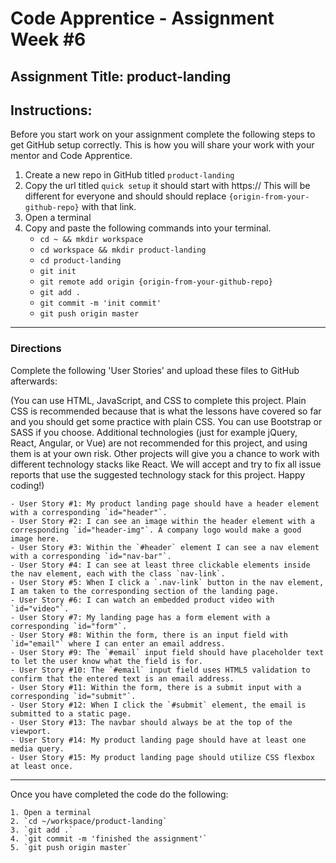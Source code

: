 # Code Apprentice - Assignment Week #6

## Assignment Title: product-landing

## Instructions:
Before you start work on your assignment complete the following steps to get GitHub setup correctly. This is how you will share your work with your mentor and Code Apprentice.

1. Create a new repo in GitHub titled `product-landing`
1. Copy the url titled `quick setup` it should start with https:// This will be different for everyone and should should replace `{origin-from-your-github-repo}` with that link.
1. Open a terminal
1. Copy and paste the following commands into your terminal.
	- `cd ~ && mkdir workspace`
	- `cd workspace && mkdir product-landing`
	- `cd product-landing`
	- `git init`
	- `git remote add origin {origin-from-your-github-repo}`
	- `git add .`
	- `git commit -m 'init commit'`
	- `git push origin master`

---

### Directions

Complete the following 'User Stories' and upload these files to GitHub afterwards:

(You can use HTML, JavaScript, and CSS to complete this project. Plain CSS is recommended because that is what the lessons have covered so far and you should get some practice with plain CSS. You can use Bootstrap or SASS if you choose. Additional technologies (just for example jQuery, React, Angular, or Vue) are not recommended for this project, and using them is at your own risk. Other projects will give you a chance to work with different technology stacks like React. We will accept and try to fix all issue reports that use the suggested technology stack for this project. Happy coding!)

    - User Story #1: My product landing page should have a header element with a corresponding `id="header"`.
    - User Story #2: I can see an image within the header element with a corresponding `id="header-img"`. A company logo would make a good image here.
    - User Story #3: Within the `#header` element I can see a nav element with a corresponding `id="nav-bar"`.
    - User Story #4: I can see at least three clickable elements inside the nav element, each with the class `nav-link`.
    - User Story #5: When I click a `.nav-link` button in the nav element, I am taken to the corresponding section of the landing page.
    - User Story #6: I can watch an embedded product video with `id="video"`.
    - User Story #7: My landing page has a form element with a corresponding `id="form"`.
    - User Story #8: Within the form, there is an input field with `id="email"` where I can enter an email address.
    - User Story #9: The `#email` input field should have placeholder text to let the user know what the field is for.
    - User Story #10: The `#email` input field uses HTML5 validation to confirm that the entered text is an email address.
    - User Story #11: Within the form, there is a submit input with a corresponding `id="submit"`.
    - User Story #12: When I click the `#submit` element, the email is submitted to a static page.
    - User Story #13: The navbar should always be at the top of the viewport.
    - User Story #14: My product landing page should have at least one media query.
    - User Story #15: My product landing page should utilize CSS flexbox at least once.

---

Once you have completed the code do the following:

    1. Open a terminal
    2. `cd ~/workspace/product-landing`
    3. `git add .`
    4. `git commit -m 'finished the assignment'`
    5. `git push origin master`
